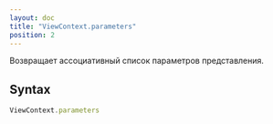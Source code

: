```yaml
---
layout: doc
title: "ViewContext.parameters"
position: 2
---
```


Возвращает ассоциативный список параметров представления.

## Syntax

```js
ViewContext.parameters
```
